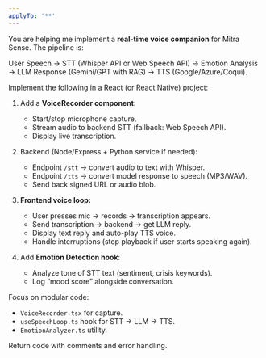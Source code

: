 ```yaml
---
applyTo: '**'
---
```


You are helping me implement a **real-time voice companion** for Mitra Sense.
The pipeline is:

User Speech → STT (Whisper API or Web Speech API) → Emotion Analysis → LLM Response (Gemini/GPT with RAG) → TTS (Google/Azure/Coqui).

Implement the following in a React (or React Native) project:

1. Add a **VoiceRecorder component**:
   - Start/stop microphone capture.
   - Stream audio to backend STT (fallback: Web Speech API).
   - Display live transcription.

2. Backend (Node/Express + Python service if needed):
   - Endpoint `/stt` → convert audio to text with Whisper.
   - Endpoint `/tts` → convert model response to speech (MP3/WAV).
   - Send back signed URL or audio blob.

3. **Frontend voice loop:**
   - User presses mic → records → transcription appears.
   - Send transcription → backend → get LLM reply.
   - Display text reply and auto-play TTS voice.
   - Handle interruptions (stop playback if user starts speaking again).

4. Add **Emotion Detection hook**:
   - Analyze tone of STT text (sentiment, crisis keywords).
   - Log “mood score” alongside conversation.

Focus on modular code:
- `VoiceRecorder.tsx` for capture.
- `useSpeechLoop.ts` hook for STT → LLM → TTS.
- `EmotionAnalyzer.ts` utility.

Return code with comments and error handling.

